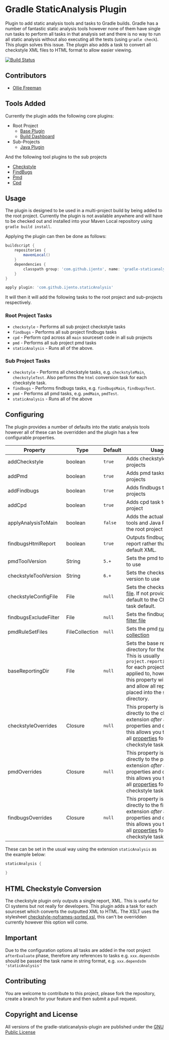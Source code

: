 # Gradle StaticAnalysis Plugin
Plugin to add static analysis tools and tasks to Gradle builds. Gradle has a number of fantastic static analysis tools however none of them have single run tasks to perform all tasks in that analysis set and there is no way to run all static analysis without also executing all the tests (using `gradle check`). This plugin solves this issue. The plugin also adds a task to convert all checkstyle XML files to HTML format to allow easier viewing. 

[![Build Status](https://travis-ci.org/iJento/gradle-staticanalysis-plugin.svg?branch=master)](https://travis-ci.org/iJento/gradle-staticanalysis-plugin)


## Contributors
* [Ollie Freeman](https://github.com/olliefreeman)

## Tools Added
Currently the plugin adds the following core plugins:
* Root Project
  * [Base Plugin](http://www.gradle.org/docs/current/userguide/standard_plugins.html#N11EE8) 
  * [Build Dashboard]() 
* Sub-Projects
  * [Java Plugin](http://www.gradle.org/docs/current/userguide/java_plugin.html)

And the following tool plugins to the sub projects
* [Checkstyle](http://www.gradle.org/docs/current/userguide/checkstyle_plugin.html)
* [FindBugs](http://www.gradle.org/docs/current/userguide/findbugs_plugin.html)
* [Pmd](http://www.gradle.org/docs/current/userguide/pmd_plugin.html)
* [Cpd](https://github.com/aaschmid/gradle-cpd-plugin)

## Usage

The plugin is designed to be used in a multi-project build by being added to the root project. Currently the plugin is not available anywhere and will have to be checked out and installed into your Maven Local repository using `gradle build install`. 

Applying the plugin can then be done  as follows:

```groovy
buildscript {
	repositories {
		mavenLocal()
	}
	dependencies {
		classpath group: 'com.github.ijento', name: 'gradle-staticanalysis-plugin', version: '0.1-SNAPSHOT'
	}
}

apply plugin: 'com.github.ijento.staticAnalysis'
```

It will then it will add the following tasks to the root project and sub-projects respectively.

### Root Project Tasks
* `checkstyle` - Performs all sub project checkstyle tasks
* `findbugs` - Performs all sub project findbugs tasks
* `cpd` - Perform cpd across all `main` sourceset  code in all sub projects
* `pmd` - Performs all sub project pmd tasks
* `staticAnalysis` - Runs all of the above. 

### Sub Project Tasks
* `checkstyle` - Performs all checkstyle tasks, e.g. `checkstyleMain`, `checkstyleTest`. Also performs the `html` conversion task for each checkstyle task.
* `findbugs` - Performs findbugs tasks, e.g. `findbugsMain`, `findbugsTest`. 
* `pmd` - Performs all pmd tasks, e.g. `pmdMain`, `pmdTest`. 
* `staticAnalysis` - Runs all of the above

## Configuring

The plugin provides a number of defaults into the static analysis tools however all of these can be overridden and the plugin has a few configurable properties.

Property              | Type           | Default | Usage
--------              | ------         | ------  | ------ 
addCheckstyle         | boolean        | `true`  | Adds checkstyle tasks to projects
addPmd                | boolean        | `true`  | Adds pmd tasks to projects
addFindbugs           | boolean        | `true`  | Adds findbugs tasks to projects
addCpd                | boolean        | `true`  | Adds cpd task to root project
applyAnalysisToMain   | boolean        | `false` | Adds the actual analysis tools and Java Plugin to the root project
findbugsHtmlReport    | boolean        | `true`  | Outputs findbugs HTML report rather than the default XML.
pmdToolVersion        | String         | `5.+`   | Sets the pmd tool version to use 
checkstyleToolVersion | String         | `6.+`   | Sets the checkstyle tool version to use
checkstyleConfigFile  | File           | `null`  | Sets the checkstyle [config file](https://www.gradle.org/docs/current/dsl/org.gradle.api.plugins.quality.Checkstyle.html#org.gradle.api.plugins.quality.Checkstyle:configFile). If not provided it will default to the Checkstyle task default.
findbugsExcludeFilter | File           | `null`  | Sets the findbugs [exclude filter file](https://www.gradle.org/docs/current/dsl/org.gradle.api.plugins.quality.FindBugs.html#org.gradle.api.plugins.quality.FindBugs:excludeFilter)
pmdRuleSetFiles       | FileCollection | `null`  | Sets the pmd [rule set file collection](https://www.gradle.org/docs/current/dsl/org.gradle.api.plugins.quality.Pmd.html#org.gradle.api.plugins.quality.Pmd:ruleSetFiles)
baseReportingDir      | File           | `null`  | Sets the base reporting directory for the tasks. This is usually `project.reporting.baseDir` for each project the task is applied to, however setting this property will override and allow all reports to be placed into the same directory.
checkstyleOverrides   | Closure        | `null`  | This property is applied directly to the checkstyle extension *after* all other properties and defaults, this allows you to override all [properties](https://www.gradle.org/docs/current/dsl/org.gradle.api.plugins.quality.Checkstyle.html) for the checkstyle task.
pmdOverrides          | Closure        | `null`  | This property is applied directly to the pmd extension *after* all other properties and defaults, this allows you to override all [properties](https://www.gradle.org/docs/current/dsl/org.gradle.api.plugins.quality.Pmd.html) for the checkstyle task.
findbugsOverrides     | Closure        | `null`  | This property is applied directly to the findbugs extension *after* all other properties and defaults, this allows you to override all [properties](https://www.gradle.org/docs/current/dsl/org.gradle.api.plugins.quality.FindBugs.html) for the checkstyle task.
 

These can be set in the usual way using the extension `staticAnalysis` as the example below:
```groovy
staticAnalysis {
	
}
```

## HTML Checkstyle Conversion
The checkstyle plugin only outputs a single report, XML. This is useful for CI systems but not really for developers. This plugin adds a task for each sourceset which converts the outputted XML to HTML. The XSLT uses the stylesheet [checkstyle-noframes-sorted.xsl](https://github.com/iJento/gradle-staticanalysis-plugin/blob/master/src/main/resources/checkstyle-noframes-sorted.xsl), this can't be overridden currently however this option will come.

## Important
Due to the configuration options all tasks are added in the root project `afterEvaluate` phase, therefore any references to tasks e.g. `xxx.dependsOn` should be passed the task name in string format, e.g. `xxx.dependsOn 'staticAnalysis'`

## Contributing
You are welcome to contribute to this project, please fork the repository, create a branch for your feature and then submit a pull request.

## Copyright and License
All versions of the gradle-staticanalysis-plugin are published under the [GNU Public License](https://github.com/iJento/gradle-staticanalysis-plugin/blob/master/LICENSE)
